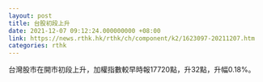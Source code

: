 ```yaml
---
layout: post
title: 台股初段上升
date: 2021-12-07 09:12:24.000000000 +08:00
link: https://news.rthk.hk/rthk/ch/component/k2/1623097-20211207.htm
categories: rthk
---
```


台灣股市在開市初段上升，加權指數較早時報17720點，升32點，升幅0.18%。
